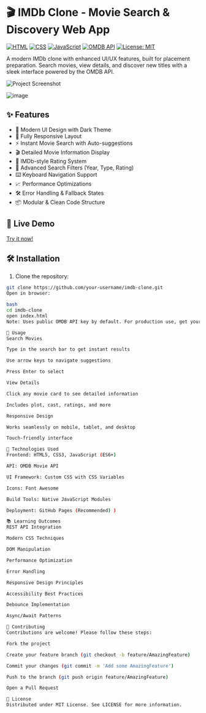 
# 🎬 IMDb Clone - Movie Search & Discovery Web App

[![HTML](https://img.shields.io/badge/HTML5-E34F26?style=for-the-badge&logo=html5&logoColor=white)](https://developer.mozilla.org/en-US/docs/Web/HTML)
[![CSS](https://img.shields.io/badge/CSS3-1572B6?style=for-the-badge&logo=css3&logoColor=white)](https://developer.mozilla.org/en-US/docs/Web/CSS)
[![JavaScript](https://img.shields.io/badge/JavaScript-323330?style=for-the-badge&logo=javascript&logoColor=F7DF1E)](https://developer.mozilla.org/en-US/docs/Web/JavaScript)
[![OMDB API](https://img.shields.io/badge/OMDB_API-000000?style=for-the-badge)](http://www.omdbapi.com/)
[![License: MIT](https://img.shields.io/badge/License-MIT-yellow.svg?style=for-the-badge)](https://opensource.org/licenses/MIT)

A modern IMDb clone with enhanced UI/UX features, built for placement preparation. Search movies, view details, and discover new titles with a sleek interface powered by the OMDB API.

![Project Screenshot](./screenshots/main.png) <!-- Add your screenshot path -->

 ![image](https://github.com/user-attachments/assets/96ed6a15-df70-4875-aa31-1daabeed1ce5)

## ✨ Features

- 🎥 Modern UI Design with Dark Theme
- 📱 Fully Responsive Layout
- ⚡ Instant Movie Search with Auto-suggestions
- 🎬 Detailed Movie Information Display
- 🌟 IMDb-style Rating System
- 🔎 Advanced Search Filters (Year, Type, Rating)
- ⌨️ Keyboard Navigation Support
- 📈 Performance Optimizations
- 🛠️ Error Handling & Fallback States
- 📦 Modular & Clean Code Structure

## 🚀 Live Demo

[Try it now!](https://your-deployment-link.com) <!-- Add your deployment link -->

## 🛠️ Installation

1. Clone the repository:
```bash
git clone https://github.com/your-username/imdb-clone.git
Open in browser:

bash
cd imdb-clone
open index.html
Note: Uses public OMDB API key by default. For production use, get your own API key from OMDB API and replace in script.js

📖 Usage
Search Movies

Type in the search bar to get instant results

Use arrow keys to navigate suggestions

Press Enter to select

View Details

Click any movie card to see detailed information

Includes plot, cast, ratings, and more

Responsive Design

Works seamlessly on mobile, tablet, and desktop

Touch-friendly interface

🧰 Technologies Used
Frontend: HTML5, CSS3, JavaScript (ES6+)

API: OMDB Movie API

UI Framework: Custom CSS with CSS Variables

Icons: Font Awesome

Build Tools: Native JavaScript Modules

Deployment: GitHub Pages (Recommended) )

📚 Learning Outcomes
REST API Integration

Modern CSS Techniques

DOM Manipulation

Performance Optimization

Error Handling

Responsive Design Principles

Accessibility Best Practices

Debounce Implementation

Async/Await Patterns

🤝 Contributing
Contributions are welcome! Please follow these steps:

Fork the project

Create your feature branch (git checkout -b feature/AmazingFeature)

Commit your changes (git commit -m 'Add some AmazingFeature')

Push to the branch (git push origin feature/AmazingFeature)

Open a Pull Request

📜 License
Distributed under MIT License. See LICENSE for more information.

